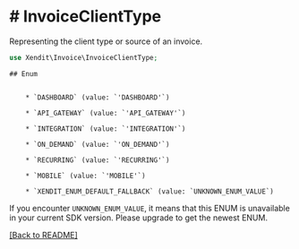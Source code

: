 # # InvoiceClientType
Representing the client type or source of an invoice.

```php
use Xendit\Invoice\InvoiceClientType;
```


    ## Enum

    
        * `DASHBOARD` (value: `'DASHBOARD'`)
    
        * `API_GATEWAY` (value: `'API_GATEWAY'`)
    
        * `INTEGRATION` (value: `'INTEGRATION'`)
    
        * `ON_DEMAND` (value: `'ON_DEMAND'`)
    
        * `RECURRING` (value: `'RECURRING'`)
    
        * `MOBILE` (value: `'MOBILE'`)
    
        * `XENDIT_ENUM_DEFAULT_FALLBACK` (value: `UNKNOWN_ENUM_VALUE`)

If you encounter `UNKNOWN_ENUM_VALUE`, it means that this ENUM is unavailable in your current SDK version. Please upgrade to get the newest ENUM.

[[Back to README]](../../README.md)
